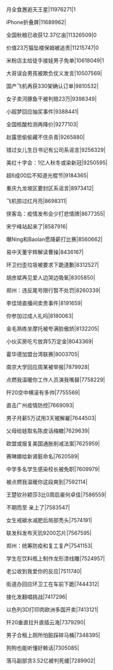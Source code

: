 月全食邂逅天王星|11976271|1

iPhone折叠屏|11689962|

全国秋粮已收获12.37亿亩|11326509|0

价值23万猫坠楼保姆被追责|11215747|0

米粉店主给徒手接娃男子免单|10618049|1

大哥误会男孩被欺负仗义发言|10507569|

国产飞机再获330架确认订单|9810532|

女子卖河豚鱼干被判赔23万|9398349|

小超梦回应抽奖事件|9388441|

全国核酸检测再降价|9277103|

赵露思偷偷藏不住杀青|9265880|

错过女儿生日书记有公司系谣言|9256329|

美红十字会：1亿人秋冬或染新冠|9250595|

超6成00后不知道光棍节|9184365|

重庆九龙坡区要封区系谣言|8973412|

飞机掠过红月亮|8698311|

侠客岛：疫情发布会少打悲情牌|8677355|

宋宁峰站起来了|8587916|

曝Ning和Baolan愿降薪打比赛|8560662|

易中天董宇辉解读曹操|8436167|

环卫扫歪垃圾被要求下跪道歉|8312527|

胡彦斌再见爱人边哭边吸氧|8305850|

郑州：违反尾号限行暂不处罚|8260339|

李佳琦直播间卖贵事件|8191659|

你参加过成人礼吗|8180063|

金毛熟练坐摩托被夸满脸傲娇|8132205|

小伙买房吃亏放弃5万定金|8043369|

霍华德加盟台湾联赛|8003705|

南京大学回应周某被举报|7879928|

点燃我温暖你工作人员演我嘴替|7758229|

歼20空中横滚有多帅|7755569|

直击广州疫情防控|7669093|

男子月薪5万试用3天被解雇|7644503|

父母给娃取名陈皮话梅糖|7629639|

欧盟或报复美国通胀削减法案|7625959|

赛琳娜给新肾脏命名|7620589|

中学多名学生感染校长被免职|7609979|

被点燃我温暖你这段爽到|7592114|

王楚钦孙颖莎3比0周启豪何卓佳|7586559|

不期而至 亲上了|7583547|

女生戒碳水减肥后局部秃头|7574191|

联发科发布天玑9200芯片|7567595|

郑州：统筹防疫和复工复产|7541153|

学生在饮料瓶上制作龙形漆线雕|7524957|

老公收到我爱你的反应|7511740|

街道办回应环卫工在车前下跪|7444312|

接化发翻唱挑战|7417296|

以色列3D打印肉欧洲多国开卖|7413121|

歼20垂直拉升直插云海|7379290|

男子合租上厕所怕脏踩碎马桶|7348395|

狗狗也能听懂好赖话|7305085|

落马副部贪3.52亿被判死缓|7289902|

